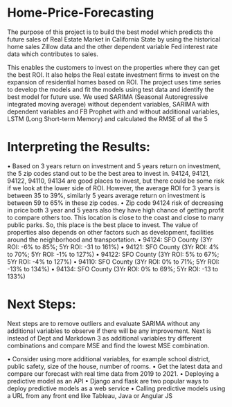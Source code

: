 # Home-Price-Forecasting
The purpose of this project is to build the best model which predicts the future sales of Real Estate Market in California State by using the historical home sales Zillow data and the other dependent variable Fed interest rate data which contributes to sales. 

This enables the customers to invest on the properties where they can get the best ROI. It also helps the Real estate investment firms to invest on the expansion of residential homes based on ROI. The project uses time series to develop the models and fit the models using test data and identify the best model for future use. We used SARIMA (Seasonal Autoregressive integrated moving average) without dependent variables, SARIMA with dependent variables and FB Prophet with and without additional variables, LSTM (Long Short-term Memory) and calculated the RMSE of all the 5 


# Interpreting the Results:
• Based on 3 years return on investment and 5 years return on investment, the 5 zip codes stand out to be the best area to invest in. 94124, 94121, 94122, 94110, 94134 are good places to invest, but there could be some risk if we look at the lower side of ROI. However, the average ROI for 3 years is between 35 to 39%, similarly 5 years average return on investment is between 59 to 65% in these zip codes.
• Zip code 94124 risk of decreasing in price both 3 year and 5 years also they have high chance of getting profit to compare others too. This location is close to the coast and close to many public parks. So, this place is the best place to invest. The value of properties also depends on other factors such as development, facilities around the neighborhood and transportation.
• 94124: SFO County (3Yr ROI: -6% to 85%; 5Yr ROI: -31 to 161%)
• 94121: SFO County (3Yr ROI: 4% to 70%; 5Yr ROI: -1% to 127%)
• 94122: SFO County (3Yr ROI: 5% to 67%; 5Yr ROI: -4% to 127%)
• 94110: SFO County (3Yr ROI: 0% to 71%; 5Yr ROI: -13% to 134%)
• 94134: SFO County (3Yr ROI: 0% to 69%; 5Yr ROI: -13 to 133%)

# Next Steps:
Next steps are to remove outliers and evaluate SARIMA without any additional variables to observe if there will be any improvement. Next is instead of Dept and Markdown 3 as additional variables try different combinations and compare MSE and find the lowest MSE combination.
 
 • Consider using more additional variables, for example school district, public safety, size of the house, number of rooms.
• Get the latest data and compare our forecast with real time data from 2019 to 2021.
• Deploying a predictive model as an API
• Django and flask are two popular ways to deploy predictive models as a web service
• Calling predictive models using a URL from any front end like Tableau, Java or Angular JS

